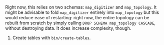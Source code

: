 Right now, this relies on two schemas: `map_digitizer` and `map_topology`. It
might be advisable to fold `map_digitizer` entirely into `map_topology` but
this would reduce ease of restarting: right now, the entire topology can be
rebuilt from scratch by simply calling `DROP SCHEMA map_topology CASCADE`,
without destroying data. It does increase complexity, though.



1. Create tables with `bin/create-tables`.
